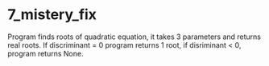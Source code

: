 # 7_mistery_fix

Program finds roots of quadratic equation, it takes 3 parameters and returns real roots.
If discriminant = 0 program returns 1 root, if disriminant < 0, program returns None.
